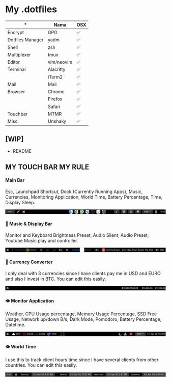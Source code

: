 # My .dotfiles


| *                   | Nama          | OSX   |
|---------------------|---------------|-------|
| Encrypt             | GPG           | ✅    |
| Dotfiles Manager    | yadm          | ✅    |
| Shell               | zsh           | ✅    |
| Multiplexer         | tmux          | ✅    |
| Editor              | vim/neovim    | ✅    |
| Terminal            | Alacritty     | ✅    |
|                     | iTerm2        | ✅    |
| Mail                | Mail          | ✅    |
| Browser             | Chrome        | ✅    |
|                     | Firefox       | ✅    |
|                     | Safari        | ✅    |
| Touchbar            | MTMR          | ✅    |
| Misc                | Unshaky       | ✅    |

## [WIP]
- README

## MY TOUCH BAR MY RULE

#### Main Bar
Esc, Launchpad Shortcut, Dock (Currently Running Apps), Music, Currencies, Monitoring Application, World Time, Battery Percentage, Time, Display Sleep.

![Image of mtmr #1](https://github.com/rririanto/.dotfiles/blob/master/Library/Application%20Support/MTMR/Touch%20Bar%20Shot%202021-04-30%20at%2013.50.42.png)

#### 🎸 Music & Display Bar
Monitor and Keyboard Brightness Preset, Audio Silent, Audio Preset, Youtube Music play and controller. 

![Image of mtmr #2](https://github.com/rririanto/.dotfiles/blob/master/Library/Application%20Support/MTMR/Touch%20Bar%20Shot%202021-04-30%20at%2013.51.13.png)

#### 💸 Currency Converter
I only deal with 3 currencies since I have clients pay me in USD and EURO and also I invest in BTC. You can edit this easily.

![Image of mtmr #3](https://github.com/rririanto/.dotfiles/blob/master/Library/Application%20Support/MTMR/Touch%20Bar%20Shot%202021-04-30%20at%2013.51.28.png)

#### 👁 Monitor Application
Weather, CPU Usage percentage, Memory Usage Percentage, SSD Free Usage, Network up/down B/s, Dark Mode, Pomodoro, Battery Percentage, Datetime.

![Image of mtmr #4](https://github.com/rririanto/.dotfiles/blob/master/Library/Application%20Support/MTMR/Touch%20Bar%20Shot%202021-04-30%20at%2013.51.44.png)

#### 👁 World Time
I use this to track client hours time since I have several clients from other countries. You can edit this easily. 

![Image of mtmr #4](https://github.com/rririanto/.dotfiles/blob/master/Library/Application%20Support/MTMR/Touch%20Bar%20Shot%202021-04-30%20at%2013.51.55.png)
